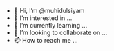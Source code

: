 - 👋 Hi, I’m @muhidulsiyam
- 👀 I’m interested in ...
- 🌱 I’m currently learning ...
- 💞️ I’m looking to collaborate on ...
- 📫 How to reach me ...

<!---
muhidulsiyam/muhidulsiyam is a ✨ special ✨ repository because its `README.md` (this file) appears on your GitHub profile.
You can click the Preview link to take a look at your changes.
--->
